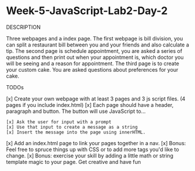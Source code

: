 # Week-5-JavaScript-Lab2-Day-2

DESCRIPTION

Three webpages and a index page. The first webpage is bill division, you can split a restaurant bill between you and your friends and also calculate a tip. The second page is schedule appointment, you are asked a series of questions and then print out when your appointment is, which doctor you will be seeing and a reason for appointment. The third page is to create your custom cake. You are asked questions about preferences for your cake. 



TODOs

[x] Create your own webpage with at least 3 pages and 3 js script files. (4 pages if you include index.html)
[x] Each page should have a header, paragraph and button. The button will use JavaScript to...

    [x] Ask the user for input with a prompt
    [x] Use that input to create a message as a string
    [x] Insert the message into the page using innerHTML.

[x] Add an index.html page to link your pages together in a nav.
[x] Bonus: Feel free to spruce things up with CSS or to add more tags you'd like to change.
[x] Bonus: exercise your skill by adding a little math or string template magic to your page. Get creative and have fun
